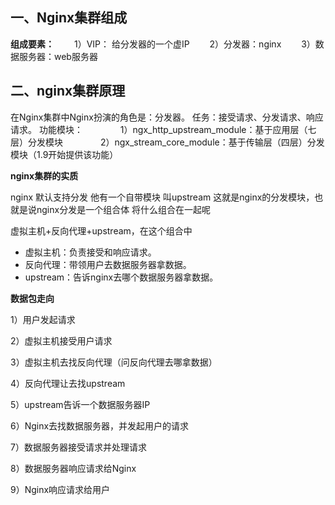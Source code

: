 ## 一、Nginx集群组成

**组成要素：**
  1）VIP： 给分发器的一个虚IP
  2）分发器：nginx
  3）数据服务器：web服务器

## 二、nginx集群原理

在Nginx集群中Nginx扮演的角色是：分发器。
任务：接受请求、分发请求、响应请求。
功能模块：
    1）ngx_http_upstream_module：基于应用层（七层）分发模块
    2）ngx_stream_core_module：基于传输层（四层）分发模块（1.9开始提供该功能）

**nginx集群的实质**

nginx 默认支持分发 他有一个自带模块 叫upstream 这就是nginx的分发模块，也就是说nginx分发是一个组合体 将什么组合在一起呢

虚拟主机+反向代理+upstream，在这个组合中

- 虚拟主机：负责接受和响应请求。
- 反向代理：带领用户去数据服务器拿数据。
- upstream：告诉nginx去哪个数据服务器拿数据。

**数据包走向**

 1）用户发起请求

 2）虚拟主机接受用户请求

 3）虚拟主机去找反向代理（问反向代理去哪拿数据）

 4）反向代理让去找upstream

 5）upstream告诉一个数据服务器IP

 6）Nginx去找数据服务器，并发起用户的请求

 7）数据服务器接受请求并处理请求

 8）数据服务器响应请求给Nginx

 9）Nginx响应请求给用户